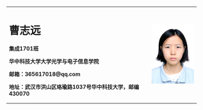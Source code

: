 <table border="0">
  <tr>
    <td width="75%">
      <h1>曹志远</h1>
      <p><b>集成1701班</b></p>
      <p><b>华中科技大学大学光学与电子信息学院</b></p>
      <p><b>邮箱：365617018@qq.com</b></p>
      <p><b>地址：武汉市洪山区珞瑜路1037号华中科技大学，邮编430070</b></p>
    </td>
    <td width="25%">
      <img src="/zhengjianzhao.JPG" width="100%"> 
    </td>
  </tr>
</table>
